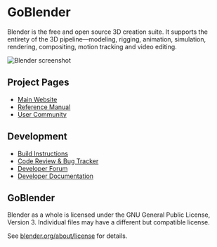 <!--
Keep this document short & concise,
linking to external resources instead of including content in-line.
See 'release/text/readme.html' for the end user read-me.
-->

GoBlender
=======

Blender is the free and open source 3D creation suite.
It supports the entirety of the 3D pipeline—modeling, rigging, animation, simulation, rendering, compositing,
motion tracking and video editing.

![Blender screenshot](https://code.blender.org/wp-content/uploads/2018/12/springrg.jpg "Blender screenshot")

Project Pages
-------------

- [Main Website](http://www.blender.org)
- [Reference Manual](https://docs.blender.org/manual/en/latest/index.html)
- [User Community](https://www.blender.org/community/)

Development
-----------

- [Build Instructions](https://developer.blender.org/docs/handbook/building_blender/)
- [Code Review & Bug Tracker](https://projects.blender.org)
- [Developer Forum](https://devtalk.blender.org)
- [Developer Documentation](https://developer.blender.org/docs/)


GoBlender
-------

Blender as a whole is licensed under the GNU General Public License, Version 3.
Individual files may have a different but compatible license.

See [blender.org/about/license](https://www.blender.org/about/license) for details.
